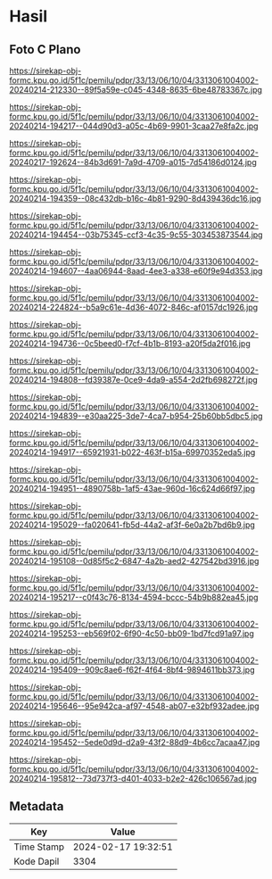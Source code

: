 # Hasil

## Foto C Plano

https://sirekap-obj-formc.kpu.go.id/5f1c/pemilu/pdpr/33/13/06/10/04/3313061004002-20240214-212330--89f5a59e-c045-4348-8635-6be48783367c.jpg

https://sirekap-obj-formc.kpu.go.id/5f1c/pemilu/pdpr/33/13/06/10/04/3313061004002-20240214-194217--044d90d3-a05c-4b69-9901-3caa27e8fa2c.jpg

https://sirekap-obj-formc.kpu.go.id/5f1c/pemilu/pdpr/33/13/06/10/04/3313061004002-20240217-192624--84b3d691-7a9d-4709-a015-7d54186d0124.jpg

https://sirekap-obj-formc.kpu.go.id/5f1c/pemilu/pdpr/33/13/06/10/04/3313061004002-20240214-194359--08c432db-b16c-4b81-9290-8d439436dc16.jpg

https://sirekap-obj-formc.kpu.go.id/5f1c/pemilu/pdpr/33/13/06/10/04/3313061004002-20240214-194454--03b75345-ccf3-4c35-9c55-303453873544.jpg

https://sirekap-obj-formc.kpu.go.id/5f1c/pemilu/pdpr/33/13/06/10/04/3313061004002-20240214-194607--4aa06944-8aad-4ee3-a338-e60f9e94d353.jpg

https://sirekap-obj-formc.kpu.go.id/5f1c/pemilu/pdpr/33/13/06/10/04/3313061004002-20240214-224824--b5a9c61e-4d36-4072-846c-af0157dc1926.jpg

https://sirekap-obj-formc.kpu.go.id/5f1c/pemilu/pdpr/33/13/06/10/04/3313061004002-20240214-194736--0c5beed0-f7cf-4b1b-8193-a20f5da2f016.jpg

https://sirekap-obj-formc.kpu.go.id/5f1c/pemilu/pdpr/33/13/06/10/04/3313061004002-20240214-194808--fd39387e-0ce9-4da9-a554-2d2fb698272f.jpg

https://sirekap-obj-formc.kpu.go.id/5f1c/pemilu/pdpr/33/13/06/10/04/3313061004002-20240214-194839--e30aa225-3de7-4ca7-b954-25b60bb5dbc5.jpg

https://sirekap-obj-formc.kpu.go.id/5f1c/pemilu/pdpr/33/13/06/10/04/3313061004002-20240214-194917--65921931-b022-463f-b15a-69970352eda5.jpg

https://sirekap-obj-formc.kpu.go.id/5f1c/pemilu/pdpr/33/13/06/10/04/3313061004002-20240214-194951--4890758b-1af5-43ae-960d-16c624d66f97.jpg

https://sirekap-obj-formc.kpu.go.id/5f1c/pemilu/pdpr/33/13/06/10/04/3313061004002-20240214-195029--fa020641-fb5d-44a2-af3f-6e0a2b7bd6b9.jpg

https://sirekap-obj-formc.kpu.go.id/5f1c/pemilu/pdpr/33/13/06/10/04/3313061004002-20240214-195108--0d85f5c2-6847-4a2b-aed2-427542bd3916.jpg

https://sirekap-obj-formc.kpu.go.id/5f1c/pemilu/pdpr/33/13/06/10/04/3313061004002-20240214-195217--c0f43c76-8134-4594-bccc-54b9b882ea45.jpg

https://sirekap-obj-formc.kpu.go.id/5f1c/pemilu/pdpr/33/13/06/10/04/3313061004002-20240214-195253--eb569f02-6f90-4c50-bb09-1bd7fcd91a97.jpg

https://sirekap-obj-formc.kpu.go.id/5f1c/pemilu/pdpr/33/13/06/10/04/3313061004002-20240214-195409--909c8ae6-f62f-4f64-8bf4-9894611bb373.jpg

https://sirekap-obj-formc.kpu.go.id/5f1c/pemilu/pdpr/33/13/06/10/04/3313061004002-20240214-195646--95e942ca-af97-4548-ab07-e32bf932adee.jpg

https://sirekap-obj-formc.kpu.go.id/5f1c/pemilu/pdpr/33/13/06/10/04/3313061004002-20240214-195452--5ede0d9d-d2a9-43f2-88d9-4b6cc7acaa47.jpg

https://sirekap-obj-formc.kpu.go.id/5f1c/pemilu/pdpr/33/13/06/10/04/3313061004002-20240214-195812--73d737f3-d401-4033-b2e2-426c106567ad.jpg


## Metadata

| Key        | Value               |
| ---------- | ------------------- |
| Time Stamp | 2024-02-17 19:32:51 |
| Kode Dapil | 3304                |



